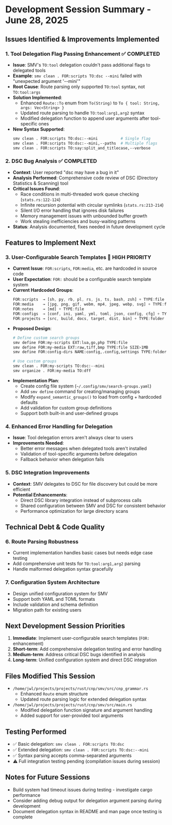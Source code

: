 # Development Session Summary - June 28, 2025

## Issues Identified & Improvements Implemented

### 1. **Tool Delegation Flag Passing Enhancement** ✅ COMPLETED
   - **Issue**: SMV's `TO:tool` delegation couldn't pass additional flags to delegated tools
   - **Example**: `smv clean . FOR:scripts TO:dsc --mini` failed with "unexpected argument '--mini'"
   - **Root Cause**: Route parsing only supported `TO:tool` syntax, not `TO:tool:args`
   - **Solution Implemented**:
     - Enhanced `Route::To` enum from `To(String)` to `To { tool: String, args: Vec<String> }`
     - Updated route parsing to handle `TO:tool:arg1,arg2` syntax
     - Modified delegation function to append user arguments after tool-specific ones
   - **New Syntax Supported**:
     ```bash
     smv clean . FOR:scripts TO:dsc:--mini          # Single flag
     smv clean . FOR:scripts TO:dsc:--mini,--paths  # Multiple flags
     smv clean . FOR:scripts TO:say:split_and_titlecase,--verbose
     ```

### 2. **DSC Bug Analysis** ✅ COMPLETED
   - **Context**: User reported "dsc may have a bug in it"
   - **Analysis Performed**: Comprehensive code review of DSC (Directory Statistics & Scanning) tool
   - **Critical Issues Found**:
     - Race conditions in multi-threaded work queue checking (`stats.rs:122-124`)
     - Infinite recursion potential with circular symlinks (`stats.rs:213-214`)
     - Silent I/O error handling that ignores disk failures
     - Memory management issues with unbounded buffer growth
     - Work stealing inefficiencies and busy-waiting patterns
   - **Status**: Analysis documented, fixes needed in future development cycle

## Features to Implement Next

### 3. **User-Configurable Search Templates** 🎯 HIGH PRIORITY
   - **Current Issue**: `FOR:scripts`, `FOR:media`, etc. are hardcoded in source code
   - **User Expectation**: `FOR:` should be a configurable search template system
   - **Current Hardcoded Groups**:
     ```rust
     FOR:scripts  → [sh, py, rb, pl, rs, js, ts, bash, zsh] + TYPE:file
     FOR:media    → [jpg, png, gif, webm, mp4, jpeg, webp, svg] + TYPE:file  
     FOR:notes    → [md] + TYPE:file
     FOR:configs  → [conf, ini, yaml, yml, toml, json, config, cfg] + TYPE:file
     FOR:projects → [src, build, docs, target, dist, bin] + TYPE:folder
     ```
   - **Proposed Design**:
     ```bash
     # Define custom search groups
     smv define FOR:my-scripts EXT:lua,go,php TYPE:file
     smv define FOR:my-media EXT:raw,tiff,bmp TYPE:file SIZE>1MB  
     smv define FOR:config-dirs NAME:config,.config,settings TYPE:folder
     
     # Use custom groups
     smv clean . FOR:my-scripts TO:dsc:--mini
     smv organize . FOR:my-media TO:dff
     ```
   - **Implementation Plan**:
     - Create config file system (`~/.config/smv/search-groups.yaml`)
     - Add `smv define` command for creating/managing groups
     - Modify `expand_semantic_groups()` to load from config + hardcoded defaults
     - Add validation for custom group definitions
     - Support both built-in and user-defined groups

### 4. **Enhanced Error Handling for Delegation**
   - **Issue**: Tool delegation errors aren't always clear to users
   - **Improvements Needed**:
     - Better error messages when delegated tools aren't installed
     - Validation of tool-specific arguments before delegation
     - Fallback behavior when delegation fails

### 5. **DSC Integration Improvements**
   - **Context**: SMV delegates to DSC for file discovery but could be more efficient
   - **Potential Enhancements**:
     - Direct DSC library integration instead of subprocess calls
     - Shared configuration between SMV and DSC for consistent behavior
     - Performance optimization for large directory scans

## Technical Debt & Code Quality

### 6. **Route Parsing Robustness**
   - Current implementation handles basic cases but needs edge case testing
   - Add comprehensive unit tests for `TO:tool:arg1,arg2` parsing
   - Handle malformed delegation syntax gracefully

### 7. **Configuration System Architecture**
   - Design unified configuration system for SMV
   - Support both YAML and TOML formats
   - Include validation and schema definition
   - Migration path for existing users

## Next Development Session Priorities

1. **Immediate**: Implement user-configurable search templates (`FOR:` enhancement)
2. **Short-term**: Add comprehensive delegation testing and error handling
3. **Medium-term**: Address critical DSC bugs identified in analysis
4. **Long-term**: Unified configuration system and direct DSC integration

## Files Modified This Session

- `/home/jwl/projects/projects/rust/cnp/smv/src/cnp_grammar.rs`
  - Enhanced `Route` enum structure
  - Updated route parsing logic for extended delegation syntax
- `/home/jwl/projects/projects/rust/cnp/smv/src/main.rs`  
  - Modified delegation function signature and argument handling
  - Added support for user-provided tool arguments

## Testing Performed

- ✅ Basic delegation: `smv clean . FOR:scripts TO:dsc`
- ✅ Extended delegation: `smv clean . FOR:scripts TO:dsc:--mini`
- ✅ Syntax parsing accepts comma-separated arguments
- ⚠️  Full integration testing pending (compilation issues during session)

## Notes for Future Sessions

- Build system had timeout issues during testing - investigate cargo performance
- Consider adding debug output for delegation argument parsing during development
- Document delegation syntax in README and man page once testing is complete